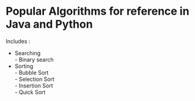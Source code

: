 # Popular Algorithms for reference in Java and Python

Includes :

  - Searching <br/>
        - Binary search <br/>
  - Sorting <br/>
        - Bubble Sort <br/>
        - Selection Sort <br/>
        - Insertion Sort <br/>
        - Quick Sort <br/>

